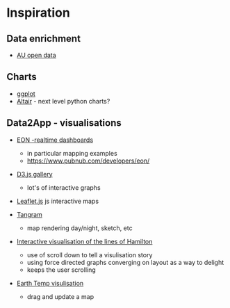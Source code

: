 # Inspiration

## Data enrichment

  - [AU open data](https://data.gov.au/)

## Charts

  - [ggplot](http://ggplot.yhathq.com/)
  - [Altair](https://altair-viz.github.io/) - next level python charts?

## Data2App - visualisations

  - [EON -realtime dashboards](https://github.com/pubnub/eon)
    - in particular mapping examples
    - https://www.pubnub.com/developers/eon/

  - [D3.js gallery](https://github.com/d3/d3/wiki/Gallery)
    - lot's of interactive graphs

  - [Leaflet.js](https://leafletjs.com/) js interactive maps

  - [Tangram](https://mapzen.com/products/tangram/)
    - map rendering day/night, sketch, etc

  - [Interactive visualisation of the lines of Hamilton](https://pudding.cool/2017/03/hamilton/index.html)
    - use of scroll down to tell a visulisation story
    - using force directed graphs converging on layout as a way to
      delight
    - keeps the user scrolling

  - [Earth Temp visulisation](http://halftone.co/projects/temperatures/)
    - drag and update a map
